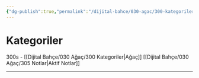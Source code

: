 ```yaml
---
{"dg-publish":true,"permalink":"/dijital-bahce/030-agac/300-kategoriler/","title":"Kategoriler","tags":["açıklama","ağaç"],"noteIcon":"","created":"2025-03-11T14:35:44.180+03:00","updated":"2025-03-11T15:02:45.190+03:00"}
---
```



# Kategoriler
300s - [[Dijital Bahçe/030 Ağaç/300 Kategoriler\|Ağaç]] [[Dijital Bahçe/030 Ağaç/305 Notlar\|Aktif Notlar]]



---




